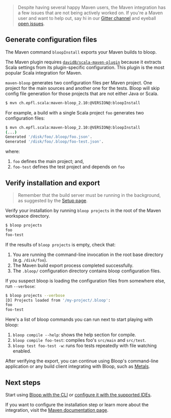 > Despite having several happy Maven users, the Maven integration has a few issues that are not
being actively worked on. If you're a Maven user and want to help out, say hi in our [Gitter
channel](https://gitter.im/scalacenter/bloop) and eyeball [open
issues](https://github.com/scalacenter/bloop/issues?q=is%3Aissue+is%3Aopen+sort%3Aupdated-desc+label%3Amaven).

## Generate configuration files

The Maven command `bloopInstall` exports your Maven builds to bloop.

The Maven plugin requires
[`davidB/scala-maven-plugin`](https://github.com/davidB/scala-maven-plugin/) because it extracts
Scala settings from its plugin-specific configuration. This plugin is the most popular Scala
integration for Maven.

`maven-bloop` generates two configuration files per Maven project. One project for the main sources
and another one for the tests. Bloop will skip config file generation for those projects that are
not either Java or Scala.

```bash
$ mvn ch.epfl.scala:maven-bloop_2.10:@VERSION@:bloopInstall
```

For example, a build with a single Scala project `foo` generates two configuration files:

```bash
$ mvn ch.epfl.scala:maven-bloop_2.10:@VERSION@:bloopInstall
(...)
Generated '/disk/foo/.bloop/foo.json'.
Generated '/disk/foo/.bloop/foo-test.json'.
```

where:
1. `foo` defines the main project; and,
1. `foo-test` defines the test project and depends on `foo`

## Verify installation and export

> Remember that the build server must be running in the background, as suggested by the [Setup
page](/setup).

Verify your installation by running `bloop projects` in the root of the Maven workspace directory.

```bash
$ bloop projects
foo
foo-test
```

If the results of `bloop projects` is empty, check that:

1. You are running the command-line invocation in the root base directory (e.g. `/disk/foo`).
1. The Maven build export process completed successfully.
1. The `.bloop/` configuration directory contains bloop configuration files.

If you suspect bloop is loading the configuration files from somewhere else, run `--verbose`:

```bash
$ bloop projects --verbose
[D] Projects loaded from '/my-project/.bloop':
foo
foo-test
```

Here's a list of bloop commands you can run next to start playing with bloop:

1. `bloop compile --help`: shows the help section for compile.
1. `bloop compile foo-test`: compiles foo's `src/main` and `src/test`.
1. `bloop test foo-test -w`: runs foo tests repeatedly with file watching enabled.

After verifying the export, you can continue using Bloop's command-line application or any build
client integrating with Bloop, such as [Metals](https://scalameta.org/metals/).

## Next steps

Start using [Bloop with the CLI](docs/usage) or [configure it with the supported
IDEs](docs/ides/overview).

If you want to configure the installation step or learn more about the integration, visit the
[Maven documentation page](docs/build-tools/maven).
